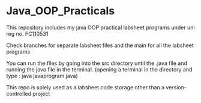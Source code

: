 # Java_OOP_Practicals

This repository includes my java OOP practical labsheet programs under uni reg no. FC110531

Check branches for separate labsheet files and the main for all the labsheet programs

You can run the files by going into the src directory until the .java file and running the java file in the terminal. (opening a terminal in the directory and type : java javaprogram.java)

This repo is solely used as a labsheet code storage other than a version-controlled project
